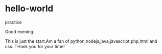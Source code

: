 # hello-world
practice

Good evening.

This is just the start.Am a fan of python,nodejs,java,javascript,php,html and css.
THank you for your time!
